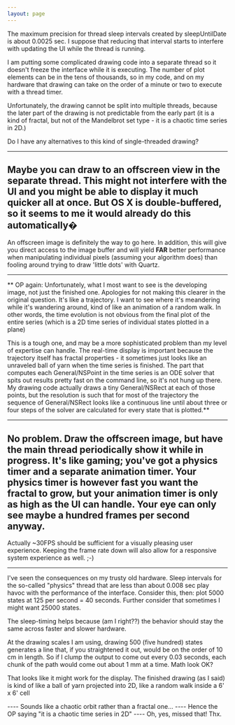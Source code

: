 ```yaml
---
layout: page
---
```


The maximum precision for thread sleep intervals created by sleepUntilDate is about 0.0025 sec.
I suppose that reducing that interval starts to interfere with updating the UI while the thread is running.

I am putting some complicated drawing code into a separate thread so it doesn't freeze the interface while
it is executing. The number of plot elements can be in the tens of thousands, so in my code, and on my
hardware that drawing can take on the order of a minute or two to execute with a thread timer.

Unfortunately, the drawing cannot be split into multiple threads, because the later part of the drawing is
not predictable from the early part (it is a kind of fractal, but not of the Mandelbrot set type - it is a
chaotic time series in 2D.)

Do I have any alternatives to this kind of single-threaded drawing?

----

Maybe you can draw to an offscreen view in the separate thread. This might not interfere with the UI and you might be able to display it much quicker all at once. But OS X is double-buffered, so it seems to me it would already do this automatically�
----
An offscreen image is definitely the way to go here. In addition, this will give you direct access to the image buffer and will yield **FAR** better performance when manipulating individual pixels (assuming your algorithm does) than fooling around trying to draw 'little  dots' with Quartz.

----
**
OP again: Unfortunately, what I most want to see is the developing image, not just the finished one. Apologies for not making this clearer in the original question.
It's like a trajectory. I want to see where it's meandering while it's wandering around, kind of like an animation of a random walk.
In other words, the time evolution is not obvious from the final plot of the entire series (which is a 2D time series of individual states plotted in a plane)

This is a tough one, and may be a more sophisticated problem than my level of expertise can handle. The real-time display is important because the
trajectory itself has fractal properties - it sometimes just looks like an unraveled ball of yarn when the time series is finished.
The part that computes each General/NSPoint in the time series is an ODE solver that spits out results pretty fast on the command line, so it's not hung up there.
My drawing code actually draws a tiny General/NSRect at each of those points, but the resolution is such that for most of the trajectory the sequence of
General/NSRect looks like a continuous line until about three or four steps of the solver are calculated for every state that is plotted.**

----

No problem. Draw the offscreen image, but have the main thread periodically show it while in progress. It's like gaming; you've got a physics timer and a separate animation timer. Your physics timer is however fast you want the fractal to grow, but your animation timer is only as high as the UI can handle. Your eye can only see maybe a hundred frames per second anyway.
----
Actually ~30FPS should be sufficient for a visually pleasing user experience. Keeping the frame rate down will also allow for a responsive system experience as well. ;-)

----

I've seen the consequences on my trusty old hardware. Sleep intervals for the so-called "physics" thread that are less than about 0.008 sec play havoc
with the performance of the interface. Consider this, then: plot 5000 states at 125 per second = 40 seconds.
Further consider that sometimes I might want 25000 states.

The sleep-timing helps because (am I right??) the behavior should stay the same across faster and slower hardware.

At the drawing scales I am using, drawing 500 (five hundred) states generates a line that, if you straightened it out, would be on the order of 10 cm in length.
So if I clump the output to come out every 0.03 seconds, each chunk of the path would come out about 1 mm at a time. Math look OK?

That looks like it might work for the display. The finished drawing (as I said) is
kind of like a ball of yarn projected into 2D, like a random walk inside a 6' x 6' cell

---- Sounds like a chaotic orbit rather than a fractal one...
---- Hence the OP saying "it is a chaotic time series in 2D"
---- Oh, yes, missed that! Thx.